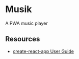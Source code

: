 # Musik

A PWA music player

## Resources

- [create-react-app User Guide](https://github.com/facebookincubator/create-react-app/blob/master/packages/react-scripts/template/README.md)